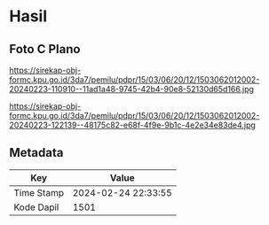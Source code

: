 # Hasil

## Foto C Plano

https://sirekap-obj-formc.kpu.go.id/3da7/pemilu/pdpr/15/03/06/20/12/1503062012002-20240223-110910--11ad1a48-9745-42b4-90e8-52130d65d166.jpg

https://sirekap-obj-formc.kpu.go.id/3da7/pemilu/pdpr/15/03/06/20/12/1503062012002-20240223-122139--48175c82-e68f-4f9e-9b1c-4e2e34e83de4.jpg


## Metadata

| Key        | Value               |
| ---------- | ------------------- |
| Time Stamp | 2024-02-24 22:33:55 |
| Kode Dapil | 1501                |




